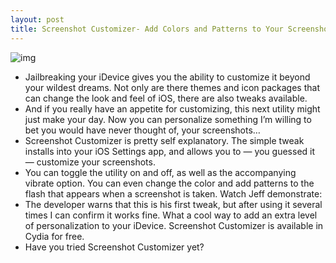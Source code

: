 ```yaml
---
layout: post
title: Screenshot Customizer- Add Colors and Patterns to Your Screenshot Flash
---
```

![img](http://media.idownloadblog.com/wp-content/uploads/2011/08/Photo-Aug-13-3-03-41-PM-e1313266078831.png)
* Jailbreaking your iDevice gives you the ability to customize it beyond your wildest dreams. Not only are there themes and icon packages that can change the look and feel of iOS, there are also tweaks available.
* And if you really have an appetite for customizing, this next utility might just make your day. Now you can personalize something I’m willing to bet you would have never thought of, your screenshots…
* Screenshot Customizer is pretty self explanatory. The simple tweak installs into your iOS Settings app, and allows you to — you guessed it — customize your screenshots.
* You can toggle the utility on and off, as well as the accompanying vibrate option. You can even change the color and add patterns to the flash that appears when a screenshot is taken. Watch Jeff demonstrate:
* The developer warns that this is his first tweak, but after using it several times I can confirm it works fine. What a cool way to add an extra level of personalization to your iDevice. Screenshot Customizer is available in Cydia for free.
* Have you tried Screenshot Customizer yet?

